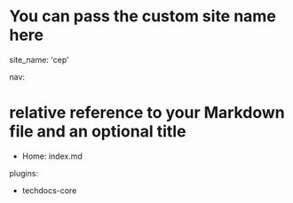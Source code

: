 # You can pass the custom site name here
site_name: 'cep'

nav:
  # relative reference to your Markdown file and an optional title
  - Home: index.md

plugins:
  - techdocs-core
